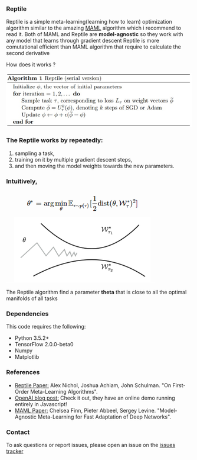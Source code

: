 ### Reptile
Reptile is a simple meta-learning(learning how to learn) optimization algorithm similar to the amazing [MAML](https://arxiv.org/abs/1703.03400) algorithm which i recommend to read it.
Both of MAML and Reptile are **model-agnostic** so they work with any model that learns through gradient descent
Reptile is more comutational efficient than MAML algorithm that require to calculate the second derivative

How does it works ?

![Alt text](images/algorithm.png?raw=true "Title")

### The Reptile works by repeatedly:
1) sampling a task,
2) training on it by multiple gradient descent steps,
3) and then moving the model weights towards the new parameters.

### Intuitively, 
![Alt text](images/figure.png?raw=true "Title")

The Reptile algorithm find a parameter **theta** that is close to all the optimal manifolds of all tasks

### Dependencies
This code requires the following:

- Python 3.5.2+
- TensorFlow 2.0.0-beta0
- Numpy
- Matplotlib

### References
- [Reptile Paper:](https://arxiv.org/abs/1803.02999) Alex Nichol, Joshua Achiam, John Schulman. "On First-Order Meta-Learning Algorithms".
- [OpenAI blog post:](https://blog.openai.com/reptile) Check it out, they have an online demo running entirely in Javascript!
- [MAML Paper:](https://arxiv.org/abs/1703.03400) Chelsea Finn, Pieter Abbeel, Sergey Levine. "Model-Agnostic Meta-Learning for Fast Adaptation of Deep Networks".

### Contact
To ask questions or report issues, please open an issue on the [issues tracker](https://github.com/eng-amrahmed/reptile-tf2/issues)
